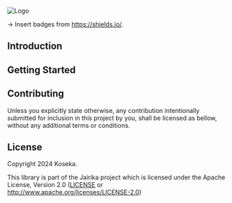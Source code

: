 ![Logo](./assets/banners/go.png)

-> Insert badges from https://shields.io/.

## Introduction

## Getting Started

## Contributing

Unless you explicitly state otherwise, any contribution intentionally submitted for inclusion in this project by you, shall be licensed as bellow, without any additional terms or conditions.

## License

Copyright 2024 Koseka.

This library is part of the Jairika project which is licensed under the Apache License, Version 2.0 ([LICENSE](../../LICENSE) or http://www.apache.org/licenses/LICENSE-2.0)
